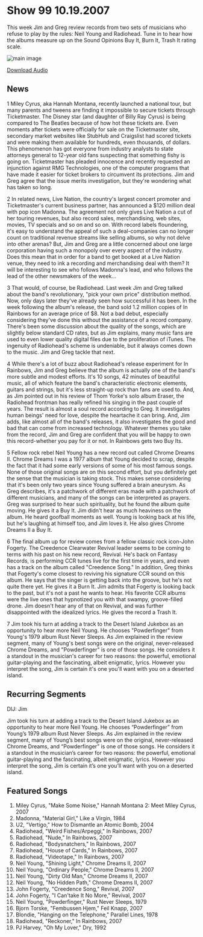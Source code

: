 # Show 99 10.19.2007
This week Jim and Greg review records from two sets of musicians who refuse to play by the rules: Neil Young and Radiohead. Tune in to hear how the albums measure up on the Sound Opinions Buy It, Burn It, Trash It rating scale.

![main image]()

[Download Audio](http://audio.soundopinions.org/streams/2007/10/so_20071019.m3u)

## News
1 Miley Cyrus, aka Hannah Montana, recently launched a national tour, but many parents and tweens are finding it impossible to secure tickets through Ticketmaster. The Disney star (and daughter of Billy Ray Cyrus) is being compared to The Beatles because of how hot these tickets are. Even moments after tickets were officially for sale on the Ticketmaster site, secondary market websites like StubHub and Craigslist had scored tickets and were making them available for hundreds, even thousands, of dollars. This phenomenon has got everyone from industry analysts to state attorneys general to 12-year old fans suspecting that something fishy is going on. Ticketmaster has pleaded innocence and recently requested an injunction against RMG Technologies, one of the computer programs that have made it easier for ticket brokers to circumvent its protections. Jim and Greg agree that the issue merits investigation, but they're wondering what has taken so long.

2 In related news, Live Nation, the country's largest concert promoter and Ticketmaster's current business partner, has announced a $120 million deal with pop icon Madonna. The agreement not only gives Live Nation a cut of her touring revenues, but also record sales, merchandising, web sites, movies, TV specials and so on and so on. With record labels floundering, it's easy to understand the appeal of such a deal-companies can no longer count on traditional revenue streams like selling albums, so why not delve into other arenas? But, Jim and Greg are a little concerned about one large corporation having such a monopoly over every aspect of the industry. Does this mean that in order for a band to get booked at a Live Nation venue, they need to ink a recording and merchandising deal with them? It will be interesting to see who follows Madonna's lead, and who follows the lead of the other newsmakers of the week...

3 That would, of course, be Radiohead. Last week Jim and Greg talked about the band's revolutionary, "pick your own price" distribution method. Now, only days later they've already seen how successful it has been. In the week following the album's release, the band sold 1.2 million copies of In Rainbows for an average price of $8. Not a bad debut, especially considering they've done this without the assistance of a record company. There's been some discussion about the quality of the songs, which are slightly below standard CD rates, but as Jim explains, many music fans are used to even lower quality digital files due to the proliferation of iTunes. The ingenuity of Radiohead's scheme is undeniable, but it always comes down to the music. Jim and Greg tackle that next.

4 While there's a lot of buzz about Radiohead's release experiment for In Rainbows, Jim and Greg believe that the album is actually one of the band's more subtle and modest efforts. It's 10 songs, 42 minutes of beautiful music, all of which feature the band's characteristic electronic elements, guitars and strings, but it's less straight-up rock than fans are used to. And, as Jim pointed out in his review of Thom Yorke's solo album Eraser, the Radiohead frontman has really refined his singing in the past couple of years. The result is almost a soul record according to Greg. It investigates human beings' need for love, despite the heartache it can bring. And, Jim adds, like almost all of the band's releases, it also investigates the good and bad that can come from increased technology. Whatever themes you take from the record, Jim and Greg are confident that you will be happy to own this record-whether you pay for it or not. In Rainbows gets two Buy Its.

5 Fellow rock rebel Neil Young has a new record out called Chrome Dreams II. Chrome Dreams I was a 1977 album that Young decided to scrap, despite the fact that it had some early versions of some of his most famous songs. None of those original songs are on this second effort, but you definitely get the sense that the musician is taking stock. This makes sense considering that it's been only two years since Young suffered a brain aneurysm. As Greg describes, it's a patchwork of different eras made with a patchwork of different musicians, and many of the songs can be interpreted as prayers. Greg was surprised to hear such spirituality, but he found the album quite moving. He gives it a Buy It. Jim didn't hear as much heaviness on the album. He heard goofball moments as well. Young is looking back at his life, but he's laughing at himself too, and Jim loves it. He also gives Chrome Dreams II a Buy It.

6 The final album up for review comes from a fellow classic rock icon-John Fogerty. The Creedence Clearwater Revival leader seems to be coming to terms with his past on his new record, Revival. He's back on Fantasy Records, is performing CCR tunes live for the first time in years, and even has a track on the album called "Creedence Song." In addition, Greg thinks that Fogerty's come closest to reviving his signature CCR sound on this album. He says that the singer is getting back into the groove, but he's not quite there yet. He gives it a Burn It. Jim admits that Fogerty is looking back to the past, but it's not a past he wants to hear. His favorite CCR albums were the live ones that hypnotized you with that swampy, groove-filled drone. Jim doesn't hear any of that on Revival, and was further disappointed with the idealized lyrics. He gives the record a Trash It.

7 Jim took his turn at adding a track to the Desert Island Jukebox as an opportunity to hear more Neil Young. He chooses "Powderfinger" from Young's 1979 album Rust Never Sleeps. As Jim explained in the review segment, many of Young's best songs were on the original, never-released Chrome Dreams, and "Powderfinger" is one of those songs. He considers it a standout in the musician's career for two reasons: the powerful, emotional guitar-playing and the fascinating, albeit enigmatic, lyrics. However you interpret the song, Jim is certain it's one you'll want with you on a deserted island.

## Recurring Segments
DIJ: Jim 

Jim took his turn at adding a track to the Desert Island Jukebox as an opportunity to hear more Neil Young. He chooses “Powderfinger” from Young’s 1979 album Rust Never Sleeps. As Jim explained in the review segment, many of Young’s best songs were on the original, never-released Chrome Dreams, and “Powderfinger” is one of those songs. He considers it a standout in the musician’s career for two reasons: the powerful, emotional guitar-playing and the fascinating, albeit enigmatic, lyrics. However you interpret the song, Jim is certain it’s one you’ll want with you on a deserted island.

## Featured Songs
1. Miley Cyrus, "Make Some Noise," Hannah Montana 2: Meet Miley Cyrus, 2007
2. Madonna, "Material Girl," Like a Virgin, 1984
3. U2, "Vertigo," How to Dismantle an Atomic Bomb, 2004
4. Radiohead, "Weird Fishes/Arpeggi," In Rainbows, 2007
5. Radiohead, "Nude," In Rainbows, 2007
6. Radiohead, "Bodysnatchers," In Rainbows, 2007
7. Radiohead, "House of Cards," In Rainbows, 2007
8. Radiohead, "Videotape," In Rainbows, 2007
9. Neil Young, "Shining Light," Chrome Dreams II, 2007
10. Neil Young, "Ordinary People," Chrome Dreams II, 2007
11. Neil Young, "Dirty Old Man," Chrome Dreams II, 2007
12. Neil Young, "No Hidden Path," Chrome Dreams II, 2007
13. John Fogerty, "Creedence Song," Revival, 2007
14. John Fogerty, "I Can'take It No More," Revival, 2007
15. Neil Young, "Powderfinger," Rust Never Sleeps, 1979
16. Bjorn Torske, "Fembussen Hjem," Feil Knapp, 2007
17. Blondie, "Hanging on the Telephone," Parallel Lines, 1978
18. Radiohead, "Reckoner," In Rainbows, 2007
19. PJ Harvey, "Oh My Lover," Dry, 1992
